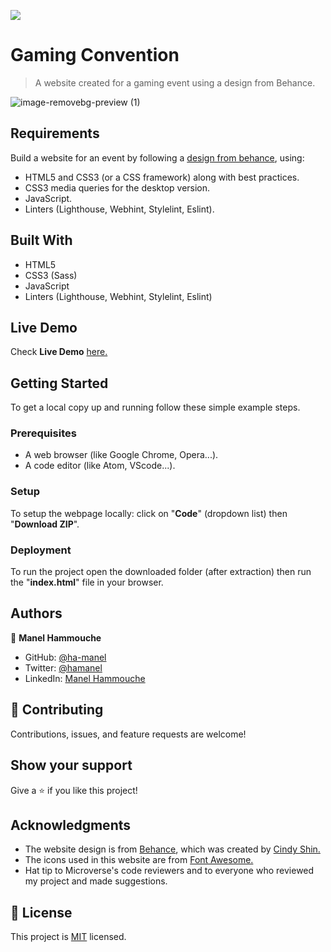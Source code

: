 ![](https://img.shields.io/badge/Microverse-blueviolet)

# Gaming Convention

> A website created for a gaming event using a design from Behance.

![image-removebg-preview (1)](https://user-images.githubusercontent.com/50721479/163370590-bfc02eea-cbcb-48d7-aaa4-237c4ec7fe4c.png)


## Requirements

Build a website for an event by following a [design from behance](https://www.behance.net/gallery/29845175/CC-Global-Summit-2015), using:

- HTML5 and CSS3 (or a CSS framework) along with best practices.
- CSS3 media queries for the desktop version.
- JavaScript.
- Linters (Lighthouse, Webhint, Stylelint, Eslint).

## Built With

- HTML5
- CSS3 (Sass)
- JavaScript
- Linters (Lighthouse, Webhint, Stylelint, Eslint)

## Live Demo

Check **Live Demo** [here.](https://ha-manel.github.io/Gaming-Convention/)

## Getting Started

To get a local copy up and running follow these simple example steps.

### Prerequisites

- A web browser (like Google Chrome, Opera...).
- A code editor (like Atom, VScode...).

### Setup

To setup the webpage locally: click on "**Code**" (dropdown list) then "**Download ZIP**".

### Deployment

To run the project open the downloaded folder (after extraction) then run the "**index.html**" file in your browser.

## Authors

👤 **Manel Hammouche**

- GitHub: [@ha-manel](https://github.com/ha-manel)
- Twitter: [@hamanel](https://twitter.com/ha_manel_)
- LinkedIn: [Manel Hammouche](https://www.linkedin.com/in/manel-hammouche/)

## 🤝 Contributing

Contributions, issues, and feature requests are welcome!

## Show your support

Give a ⭐️ if you like this project!

## Acknowledgments

- The website design is from [Behance](https://www.behance.net/gallery/29845175/CC-Global-Summit-2015), which was created by [Cindy Shin.](https://www.behance.net/adagio07)
- The icons used in this website are from [Font Awesome.](https://fontawesome.com/)
- Hat tip to Microverse's code reviewers and to everyone who reviewed my project and made suggestions.

## 📝 License

This project is [MIT](./MIT.md) licensed.
